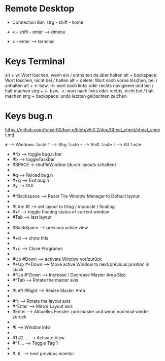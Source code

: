 # Remote Desktop
- Connection Bar: strg - shift - home

- x - shift - enter --> dmenu
- x - enter --> terminal

# Keys Terminal
alt + w: Wort löschen, wenn ein / enthalten da aber halten
alt + backspace: Wort löschen, nicht bei / halten
alt + delete: Wort nach vorne löschen, bei / anhalten
alt + <- bzw. ->: wort nach links oder rechts navigieren und bei / halt machen
strg + <- bzw. ->: wort nach links oder rechts, nicht bei / halt machen
strg + backspace: undo letzten gelöschten zeichen

# Keys bug.n

https://github.com/fuhsjr00/bug.n/blob/v9.0.2/doc/Cheat_sheet/cheat_sheet.md

`#` --> Windows Taste
`^` --> Strg Taste
`+` --> Shift Taste
`!` --> Alt Taste

- #^b  --> toggle bug.n bar
- #b   --> toggleTaskbar
- #SPACE -> shuffleWindow (durch layouts schalten)
- 
- #q --> Reload bug.n
- #+q --> Exit bug.n
- #y --> GUI
- 
- #^Backspace --> Reset Tile Window Manager to Default layout
- 
- #t #m #f --> set layout to tiling / monocle / floating
- #+f --> toggle floating status of current window
- #Tab     --> last layout
- 
- #BackSpace --> previous active view
- 
- #+d --> show title
- 
- #+c --> Close Programm
- 
- #Up #Down   --> activate Window vor/zurück
- #+Up #+Down --> Move active Window to next/previous position in stack
- #^Up #^Down  --> Increase / Decrease Master Area Size
- #^Tab --> Rotate the master axis
- 
- #Left #Right --> Resize Master Area
- 
- #^t --> Rotate the layout axis
- #^Enter --> Mirror Layout axis
- #Enter --> Aktuelles Fenster zum master und wenn nochmal wieder zurück
- 
- #i --> Window Info
- 
- #1 #2 ... --> Activate View
- #^1   ... --> Toggle Tag 1
- 
- #. #, --> next previous monitor 